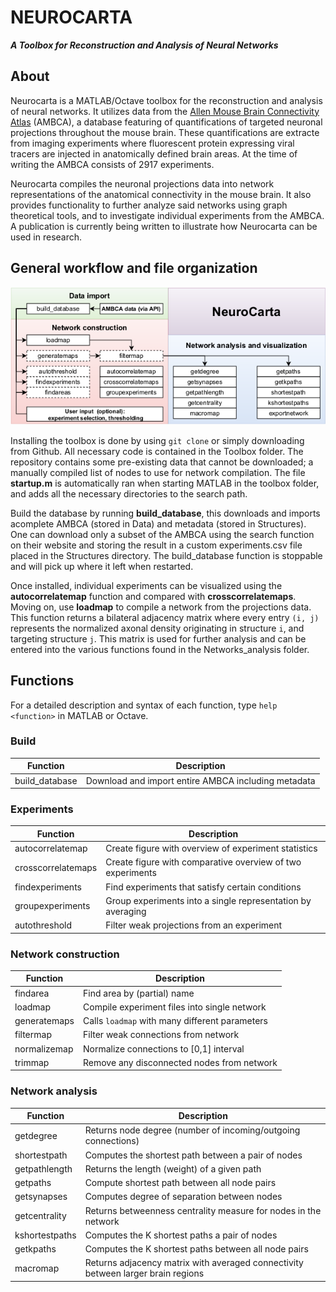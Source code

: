 
# NEUROCARTA 
***A Toolbox for Reconstruction and Analysis of Neural Networks***  
  
## About  
Neurocarta is a MATLAB/Octave toolbox for the reconstruction and analysis of neural networks. It utilizes data from the [Allen Mouse Brain Connectivity Atlas](https://connectivity.brain-map.org) (AMBCA), a database featuring of quantifications of targeted neuronal projections throughout the mouse brain. These quantifications are extracte from imaging experiments where fluorescent protein expressing viral tracers are injected in anatomically defined brain areas. At the time of writing the AMBCA consists of 2917 experiments.

Neurocarta compiles the neuronal projections data into network representations of the anatomical connectivity in the mouse brain. It also provides functionality to further analyze said networks using graph theoretical tools, and to investigate individual experiments from the AMBCA. A publication is currently being written to illustrate how Neurocarta can be used in research.
  
## General workflow and file organization  
  
![Neurocarta flow chart](https://raw.githubusercontent.com/DepartmentofNeurophysiology/Neurocarta/refs/heads/main/Documentation/flowchart.png)

Installing the toolbox is done by using `git clone` or simply downloading from Github. All necessary code is contained in the Toolbox folder. The repository contains some pre-existing data that cannot be downloaded; a manually compiled list of nodes to use for network compilation. The file **startup.m** is automatically ran when starting MATLAB in the toolbox folder, and adds all the necessary directories to the search path.

Build the database by running **build_database**, this downloads and imports acomplete AMBCA (stored in Data) and metadata (stored in Structures). One can download only a subset of the AMBCA using the search function on their website and storing the result in a custom experiments.csv file placed in the Structures directory. The build_database function is stoppable and will pick up where it left when restarted.

Once installed, individual experiments can be visualized using the **autocorrelatemap** function and compared with **crosscorrelatemaps**. Moving on, use **loadmap** to compile a network from the projections data. This function returns a bilateral adjacency matrix where every entry `(i, j)` represents the normalized axonal density originating in structure `i`, and targeting structure `j`. This matrix is used for further analysis and can be entered into the various functions found in the Networks_analysis folder.
  
## Functions  
For a detailed description and syntax of each function, type ```help <function>``` in MATLAB or Octave.  
  
### Build

Function|Description
---|---
build_database | Download and import entire AMBCA including metadata
  
### Experiments

Function|Description
---|---
autocorrelatemap|Create figure with overview of experiment statistics
crosscorrelatemaps|Create figure with comparative overview of two experiments
findexperiments|Find experiments that satisfy certain conditions
groupexperiments|Group experiments into a single representation by averaging
autothreshold|Filter weak projections from an experiment


### Network construction

Function|Description
---|---
findarea|Find area by (partial) name
loadmap|Compile experiment files into single network
generatemaps|Calls `loadmap` with many different parameters
filtermap|Filter weak connections from network
normalizemap|Normalize connections to [0,1] interval
trimmap|Remove any disconnected nodes from network

### Network analysis

Function|Description
---|---
getdegree|Returns node degree (number of incoming/outgoing connections)
shortestpath|Computes the shortest path between a pair of nodes
getpathlength|Returns the length (weight) of a given path
getpaths|Compute shortest path between all node pairs
getsynapses|Computes degree of separation between nodes
getcentrality|Returns betweenness centrality measure for nodes in the network
kshortestpaths|Computes the K shortest paths a pair of nodes
getkpaths|Computes the K shortest paths between all node pairs
macromap|Returns adjacency matrix with averaged connectivity between larger brain regions